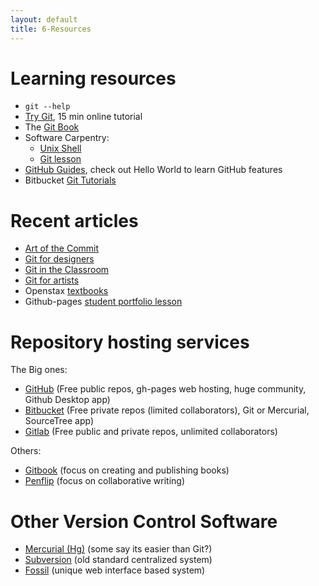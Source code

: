 ```yaml
---
layout: default
title: 6-Resources
---
```


# Learning resources

- `git --help`
- [Try Git](https://try.github.io/), 15 min online tutorial
- The [Git Book](https://git-scm.com/book/en/v2)
- Software Carpentry:
    - [Unix Shell](http://swcarpentry.github.io/shell-novice/01-intro/)
    - [Git lesson](http://swcarpentry.github.io/git-novice/)
- [GitHub Guides](https://guides.github.com/), check out Hello World to learn GitHub features
- Bitbucket [Git Tutorials](https://www.atlassian.com/git/tutorials)

# Recent articles

- [Art of the Commit](http://alistapart.com/article/the-art-of-the-commit)
- [Git for designers](https://medium.com/@dfosco/git-for-designers-856c434716e#.831v9cwbg)
- [Git in the Classroom](https://opensource.com/education/16/1/git-education-classroom)
- [Git for artists](https://opensource.com/life/16/2/version-control-isnt-just-programmers)
- Openstax [textbooks](https://github.com/philschatz/algebra-trigonometry-book/)
- Github-pages [student portfolio lesson](https://dannguyen.github.io/github-for-portfolios/)

# Repository hosting services

The Big ones:
- [GitHub](https://github.com/) (Free public repos, gh-pages web hosting, huge community, Github Desktop app)
- [Bitbucket](https://bitbucket.org/) (Free private repos (limited collaborators), Git or Mercurial, SourceTree app)
- [Gitlab](https://about.gitlab.com/) (Free public and private repos, unlimited collaborators)

Others:
- [Gitbook](https://www.gitbook.com/) (focus on creating and publishing books)
- [Penflip](https://www.penflip.com/) (focus on collaborative writing)

# Other Version Control Software

- [Mercurial (Hg)](https://www.mercurial-scm.org/) (some say its easier than Git?)
- [Subversion](https://subversion.apache.org/) (old standard centralized system)
- [Fossil](http://www.fossil-scm.org/) (unique web interface based system)
